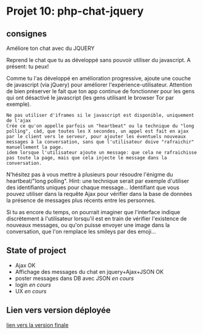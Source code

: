 # Projet 10: php-chat-jquery

## consignes
Améliore ton chat avec du JQUERY

Reprend le chat que tu as développé sans pouvoir utiliser du javascript. A présent: tu peux!

Comme tu l'as développé en amélioration progressive, ajoute une couche de javascript (via jQuery) pour améliorer l'expérience-utilisateur. Attention de bien préserver le fait que ton app continue de fonctionner pour les gens qui ont désactivé le javascript (les gens utilisant le browser Tor par exemple).

    Ne pas utiliser d'iframes si le javascript est disponible, uniquement de l'ajax
    Crée ce qu'on appelle parfois un "heartbeat" ou la technique du "long polling", càd, que toutes les X secondes, un appel est fait en ajax par le client vers le serveur, pour ajouter les éventuels nouveaux messages à la conversation, sans que l'utilisateur doive "rafraichir" manuellement la page.
    idem lorsque l'utilisateur ajoute un message: que cela ne rafraichisse pas toute la page, mais que cela injecte le message dans la conversation.

N'hésitez pas à vous mettre à plusieurs pour résoudre l'énigme du heartbeat/"long polling". Hint: une technique serait par exemple d'utiliser des identifiants uniques pour chaque message... Identifiant que vous pouvez utiliser dans la requête Ajax pour vérifier dans la base de données la présence de messages plus récents entre les personnes.

Si tu as encore du temps, on pourrait imaginer que l'interface indique discrètement à l'utilisateur lorsqu'il est en train de vérifier l'existence de nouveaux messages, ou qu'on puisse envoyer une image dans la conversation, que l'on remplace les smileys par des emoji...


## State of project
- Ajax OK
- Affichage des messages du chat en jquery+Ajax+JSON OK
- poster messages dans DB avec JSON _en cours_
- login _en cours_
- UX _en cours_

## Lien vers version déployée


[lien vers la version finale](https://practicebulgarian.com/becode/)
